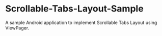 # Scrollable-Tabs-Layout-Sample
A sample Android application to implement Scrollable Tabs Layout using ViewPager.
